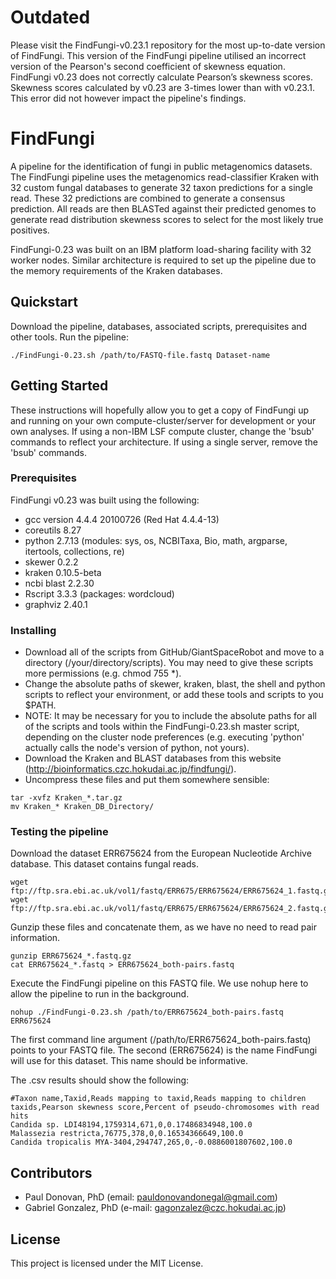 # Outdated
Please visit the FindFungi-v0.23.1 repository for the most up-to-date version of FindFungi.
This version of the FindFungi pipeline utilised an incorrect version of the Pearson's second 
coefficient of skewness equation. FindFungi v0.23 does not correctly calculate Pearson’s 
skewness scores. Skewness scores calculated by v0.23 are 3-times lower than with v0.23.1. 
This error did not however impact the pipeline's findings.


# FindFungi

A pipeline for the identification of fungi in public metagenomics datasets.
The FindFungi pipeline uses the metagenomics read-classifier Kraken with 32 custom fungal 
databases to generate 32 taxon predictions for a single read. These 32 predictions are 
combined to generate a consensus prediction. All reads are then BLASTed against their
predicted genomes to generate read distribution skewness scores to select for the 
most likely true positives.

FindFungi-0.23 was built on an IBM platform load-sharing facility with 32 worker nodes.
Similar architecture is required to set up the pipeline due to the memory requirements of 
the Kraken databases.

## Quickstart

Download the pipeline, databases, associated scripts, prerequisites and other tools. 
Run the pipeline:

```
./FindFungi-0.23.sh /path/to/FASTQ-file.fastq Dataset-name
```

## Getting Started

These instructions will hopefully allow you to get a copy of FindFungi up and running 
on your own compute-cluster/server for development or your own analyses. If using a 
non-IBM LSF compute cluster, change the 'bsub' commands to reflect your architecture.
If using a single server, remove the 'bsub' commands.

### Prerequisites

FindFungi v0.23 was built using the following:

* gcc version 4.4.4 20100726 (Red Hat 4.4.4-13)
* coreutils 8.27
* python 2.7.13 (modules: sys, os, NCBITaxa, Bio, math, argparse, itertools, collections, 
re)
* skewer 0.2.2
* kraken 0.10.5-beta
* ncbi blast 2.2.30
* Rscript 3.3.3 (packages: wordcloud)
* graphviz 2.40.1

### Installing

* Download all of the scripts from GitHub/GiantSpaceRobot and move to a directory 
(/your/directory/scripts). You may need to give these scripts more permissions (e.g. chmod 755 *).
* Change the absolute paths of skewer, kraken, blast, the shell and python scripts to reflect
your environment, or add these tools and scripts to you $PATH.
* NOTE: It may be necessary for you to include the absolute paths for all of the scripts
and tools within the FindFungi-0.23.sh master script, depending on the cluster node
preferences (e.g. executing 'python' actually calls the node's version of python, not yours).
* Download the Kraken and BLAST databases from this website (http://bioinformatics.czc.hokudai.ac.jp/findfungi/).
* Uncompress these files and put them somewhere sensible:

```
tar -xvfz Kraken_*.tar.gz
mv Kraken_* Kraken_DB_Directory/
```

### Testing the pipeline

Download the dataset ERR675624 from the European Nucleotide Archive database. This 
dataset contains fungal reads.

```
wget ftp://ftp.sra.ebi.ac.uk/vol1/fastq/ERR675/ERR675624/ERR675624_1.fastq.gz
wget ftp://ftp.sra.ebi.ac.uk/vol1/fastq/ERR675/ERR675624/ERR675624_2.fastq.gz
```

Gunzip these files and concatenate them, as we have no need to read pair information.

```
gunzip ERR675624_*.fastq.gz
cat ERR675624_*.fastq > ERR675624_both-pairs.fastq
```

Execute the FindFungi pipeline on this FASTQ file. We use nohup here to allow the 
pipeline to run in the background.

```
nohup ./FindFungi-0.23.sh /path/to/ERR675624_both-pairs.fastq ERR675624
```

The first command line argument (/path/to/ERR675624_both-pairs.fastq) points to your FASTQ
file. The second (ERR675624) is the name FindFungi will use for this dataset. This name 
should be informative.

The .csv results should show the following:

```
#Taxon name,Taxid,Reads mapping to taxid,Reads mapping to children taxids,Pearson skewness score,Percent of pseudo-chromosomes with read hits
Candida sp. LDI48194,1759314,671,0,0.17486834948,100.0
Malassezia restricta,76775,378,0,0.16534366649,100.0
Candida tropicalis MYA-3404,294747,265,0,-0.0886001807602,100.0
```

## Contributors

* Paul Donovan, PhD (email: pauldonovandonegal@gmail.com)
* Gabriel Gonzalez, PhD (e-mail: gagonzalez@czc.hokudai.ac.jp)

## License

This project is licensed under the MIT License.
